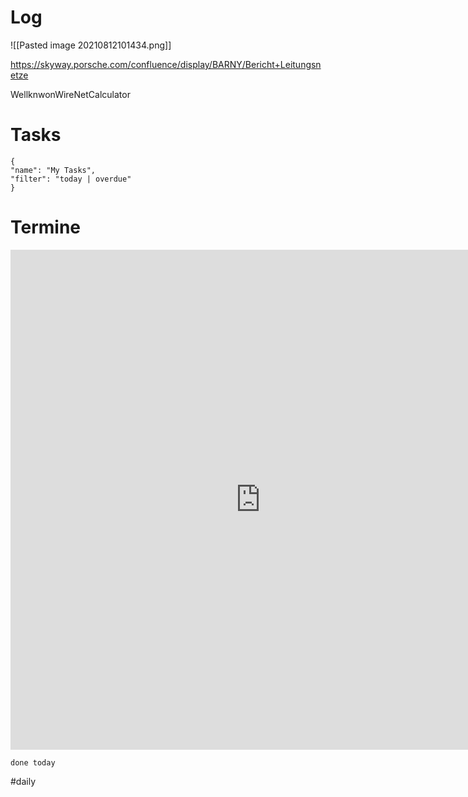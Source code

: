 # Log 

![[Pasted image 20210812101434.png]]

https://skyway.porsche.com/confluence/display/BARNY/Bericht+Leitungsnetze

WellknwonWireNetCalculator


# Tasks
```todoist
{
"name": "My Tasks",
"filter": "today | overdue"
}
```

# Termine
<iframe src="https://office.mailbox.org/appsuite/#!!&app=io.ox/calendar&folder=cal://0/31&perspective=month" style="border: 0" width="800" height="800" frameborder="0" scrolling="no"></iframe>

```tasks
done today
```

#daily 

